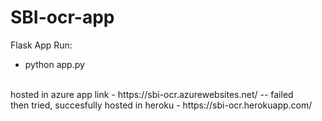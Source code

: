 # SBI-ocr-app

Flask App
Run:
- python app.py
<br/>
hosted in azure app link - https://sbi-ocr.azurewebsites.net/  -- failed
<br />
then tried, succesfully hosted in heroku - https://sbi-ocr.herokuapp.com/ 

